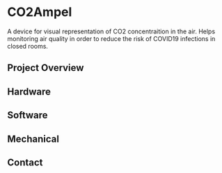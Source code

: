 # CO2Ampel
A device for visual representation of  CO2 concentraition in the air. Helps monitoring air quality in order to reduce the risk of COVID19 infections in closed rooms.

## Project Overview



## Hardware


## Software


## Mechanical


## Contact
